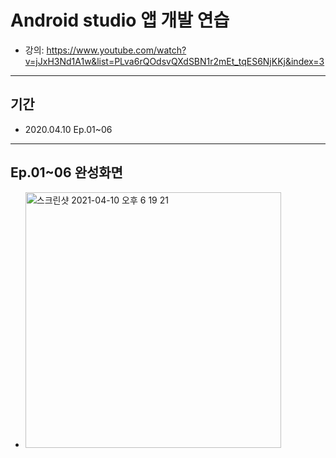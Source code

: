 # Android studio 앱 개발 연습
* 강의: https://www.youtube.com/watch?v=jJxH3Nd1A1w&list=PLva6rQOdsvQXdSBN1r2mEt_tqES6NjKKj&index=3
---
## 기간
- 2020.04.10 Ep.01~06
---

<a id="Ch01"></a>
## Ep.01~06 완성화면
* <img width="409" alt="스크린샷 2021-04-10 오후 6 19 21" src="https://user-images.githubusercontent.com/56288954/114265012-5710fd80-9a29-11eb-897b-e5c42daf5368.png">

